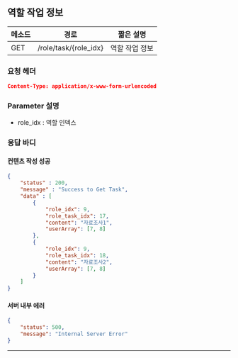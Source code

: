 ## 역할 작업 정보

| 메소드 | 경로                  | 짧은 설명      |
| ------ | --------------------- | -------------- |
| GET    | /role/task/{role_idx} | 역할 작업 정보 |

### 요청 헤더

```json
Content-Type: application/x-www-form-urlencoded
```

### Parameter 설명

* role_idx : 역할 인덱스

### 응답 바디

#### 컨텐츠 작성 성공

```json
{
    "status" : 200,
    "message" : "Success to Get Task",
  	"data" : [
        {
            "role_idx": 9,
            "role_task_idx": 17,
            "content": "자료조사1",
            "userArray": [7, 8]
        },
        {
            "role_idx": 9,
            "role_task_idx": 18,
            "content": "자료조사2",
            "userArray": [7, 8]
        }
    ]
}
```

#### 서버 내부 에러

```json
{
    "status": 500,
    "message": "Internal Server Error"
}
```
------